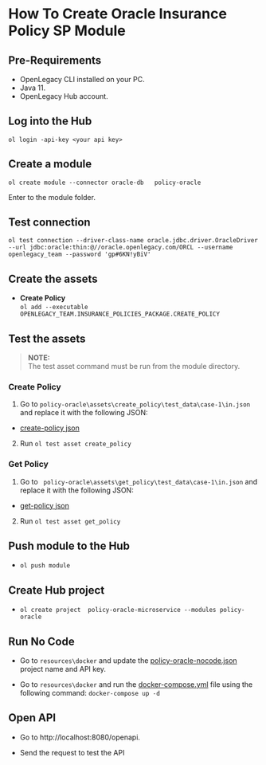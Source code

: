 # How To Create Oracle Insurance Policy SP Module

## Pre-Requirements

- OpenLegacy CLI installed on your PC.
- Java 11.
- OpenLegacy Hub account.

## Log into the Hub

`ol login -api-key <your api key>`

## Create a module

`ol create module --connector oracle-db   policy-oracle`

Enter to the module folder.

## Test connection

```
ol test connection --driver-class-name oracle.jdbc.driver.OracleDriver --url jdbc:oracle:thin:@//oracle.openlegacy.com/ORCL --username openlegacy_team --password 'gp#6KN!yBiV' 
```

## Create the assets

- **Create Policy**  
  `ol add --executable OPENLEGACY_TEAM.INSURANCE_POLICIES_PACKAGE.CREATE_POLICY`

## Test the assets

> **NOTE:**  
> The test asset command must be run from the module directory.  

### Create Policy

1. Go to `policy-oracle\assets\create_policy\test_data\case-1\in.json` and replace it with the following JSON:

- [create-policy json](https://github.com/openlegacy/openlegacy-public-hub-demos/blob/master/oracle-db/insurance/resources/test-json/create-policy.json) 

2. Run `ol test asset create_policy`

### Get Policy

1. Go to ` policy-oracle\assets\get_policy\test_data\case-1\in.json` and replace it with the following JSON:

- [get-policy json](https://github.com/openlegacy/openlegacy-public-hub-demos/blob/master/oracle-db/insurance/resources/test-json/get-policy.json) 

2. Run `ol test asset get_policy`

## Push module to the Hub

- `ol push module`

## Create Hub project

- `ol create project  policy-oracle-microservice --modules policy-oracle`

## Run No Code

- Go to `resources\docker` and update the [policy-oracle-nocode.json](./resources/docker/policy-oracle-nocode.json)  project name and API key.

- Go to `resources\docker` and run the [docker-compose.yml](./resources/docker/docker-compose.yml) file using the following command: `docker-compose up -d`

## Open API

- Go to http://localhost:8080/openapi.

- Send the request to test the API
